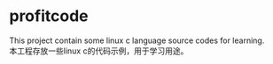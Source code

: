 profitcode
==========
This project contain some  linux c language  source codes for learning.  
本工程存放一些linux c的代码示例，用于学习用途。
